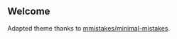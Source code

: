 ## Welcome




Adapted theme thanks to [mmistakes/minimal-mistakes](https://github.com/mmistakes/minimal-mistakes).